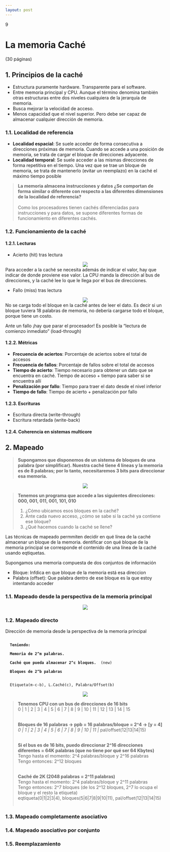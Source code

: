 ```yaml
--- 
layout: post
---
```

<div class="header">
  <div class="numbrerUnit">9</div>
  <h1>La memoria Caché</h1>
  <subtitle> </subtitle>
</div>

(30 páginas)

## 1. Principios de la caché
 - Estructura puramente hardware. Transparente para el software.
 - Entre memoria principal y CPU. Aunque el término denomina también otras estructuras entre dos niveles cualquiera de la jerarquía de memoria.
 - Busca mejorar la velocidad de acceso.
 - Menos capacidad que el nivel superior. Pero debe ser capaz de almacenar cualquier dirección de memoria.

### 1.1. Localidad de referencia
 - **Localidad espacial**: Se suele acceder de forma consecutiva a direcciones próximas de memoria. Cuando se accede a una posición de memoria, se trata de cargar el bloque de direcciones adyacente.
 - **Localidad temporal**: Se suele acceder a las mismas direcciones de forma repetitiva en el tiempo. Una vez que se trae un bloque de memoria, se trata de mantenerlo (evitar un reemplazo) en la caché el máximo tiempo posible

<blockquote>
  <b>La memoria almacena instrucciones y datos ¿Se comportan de forma similar o diferente con respecto a las diferentes dimensiones de la localidad de referencia?</b><br><br>
  Como los procesadores tienen cachés diferenciadas para instrucciones y para datos, se supone diferentes formas de funcionamiento en diferentes cachés.
  
</blockquote>

### 1.2. Funcionamiento de la caché 
#### 1.2.1. Lecturas
* Acierto (hit) tras lectura 

<center><img src="https://i.gyazo.com/e6971754ae2a929480d6363d155764aa.png"></center>
Para acceder a la caché se necesita además de indicar el valor, hay que indicar de donde proviene ese valor. La CPU manda la dirección al bus de direcciones, y la caché lee lo que le llega por el bus de direcciones.

* Fallo (miss) tras lectura

<center><img src="https://i.gyazo.com/ee5628295ceb8fbc086104154575b2cd.png"></center>
No se carga todo el bloque en la caché antes de leer el dato. Es decir si un bloque tuviera 18 palabras de memoria, no debería cargarse todo el bloque, porque tiene un costo.  

Ante un fallo ¡hay que parar el procesador! Es posible la “lectura de comienzo inmediato” (load-through)

#### 1.2.2. Métricas
 - **Frecuencia de aciertos**: Porcentaje de aciertos sobre el total de accesos
 - **Frecuencia de fallos**: Porcentaje de fallos sobre el total de accesos
 - **Tiempo de acierto**: Tiempo necesario para obtener un dato que se encuentra en caché. Tiempo de acceso + tiempo para saber si se encuentra allí
 - **Penalización por fallo**: Tiempo para traer el dato desde el nivel inferior
 - **Tiempo de fallo**: Tiempo de acierto + penalización por fallo


#### 1.2.3. Escrituras
* Escritura directa (write-through)
* Escritura retardada (write-back)

#### 1.2.4. Coherencia en sistemas multicore

## 2. Mapeado

<blockquote>
  <b>Supongamos que disponemos de un sistema de bloques de una palabra (por simplificar). Nuestra caché tiene 4 líneas y la memoria es de 8 palabras; por lo tanto, necesitaremos   3 bits para direccionar esa memoria.</b>
</blockquote>

<center><img src="https://i.gyazo.com/5e184b91df19b9034ac646464866a8c2.png"></center>

<blockquote>
  <b>Tenemos un programa que accede a las siguientes direcciones: 000, 001, 011, 001, 101, 010</b>

  1. ¿Cómo ubicamos esos bloques en la caché?
  2. Ante cada nuevo acceso, ¿cómo se sabe si la caché ya contiene ese bloque?
  3. ¿Qué hacemos cuando la caché se llene?
</blockquote>

Las técnicas de mapeado permmiten decidir en qué línea de la caché almacenar un bloque de la 
memoria. dentificar con qué bloque de la memoria principal se corresponde el contenido de una línea de la caché usando eqtiquetas.
  
Supongamos una memoria compuesta de dos conjuntos de información
  - Bloque: Infdica en que bloque de la memoria está esa direccion
  - Palabra (offset): Que palabra dentro de ese bloque es la que estoy intentando acceder
  
### 1.1. Mapeado desde la perspectiva de la memoria principal
  
  <center><img src="https://i.gyazo.com/197deb9c07a8a68f55fa85bcd4f28b4e.png"></center>
  
### 1.2. Mapeado directo
Dirección de memoria desde la perspectiva de la memoria principal
  
<code class="language-print">
  <b>Teniendo: </b><br>
  <b>Memoria de 2^m palabras. </b><br>
  <b>Caché que pueda almacenar 2^c bloques. </b> (new)<br>
  <b>Bloques de 2^b palabras</b><br><br>
  Etiqueta(m-c-b), L.Caché(c), Palabra/Offset(b)<br>
</code>
  
  <center><img src="https://i.gyazo.com/97780c1587f23a139b15bfebb95d2ea6.png"></center>
  
<blockquote>
  <b>Tenemos CPU con un bus de direcciones de 16 bits</b><br> 
  0 | 1 | 2 | 3 | 4 | 5 | 6 | 7 | 8 | 9 | 10 | 11 | 12 | 13 | 14 | 15 <br><br>
  
  <b>Bloques de 16 palabras → ppb = 16 palabras/bloque = 2^4 → [y = 4]</b><br>
  *0 | 1 | 2 | 3 | 4 | 5 | 6 | 7 | 8 | 9 | 10 | 11 |* pal/offset(12|13|14|15)<br><br>
  
  <b>Si el bus es de 16 bits, puedo direccionar 2^16 direcciones diferentes = 64K palabras (que no tiene por qué ser 64 Kbytes)</b><br>
  Tengo hasta el momento: 2^4 palabras/bloque y 2^16 palabras<br>
  Tengo entonces: 2^12 bloques<br><br>
  
  <b>Caché de 2K (2048 palabras = 2^11 palabras)</b><br>
  Tengo hasta el momento: 2^4 palabras/bloque y 2^11 palabras<br>
  Tengo entonces: 2^7 bloques (de los 2^12 bloques, 2^7 lo ocupa el bloque y el resto la etiqueta)<br>
  eqtiqueta(0|1|2|3|4), bloques(5|6|7|8|9|10|11), pal/offset(12|13|14|15)<br><br>
</blockquote>
  
### 1.3. Mapeado completamente asociativo
### 1.4. Mapeado asociativo por conjunto
### 1.5. Reemplazamiento
